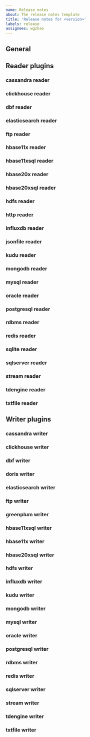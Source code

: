 ```yaml
---
name: Release notes
about: The release notes template
title: 'Release notes for <version>'
labels: release
assignees: wgzhao
---
```


## General

## Reader plugins

### cassandra reader

### clickhouse reader

### dbf reader

### elasticsearch reader

### ftp reader

### hbase11x reader

### hbase11xsql reader

### hbase20x reader

### hbase20xsql reader

### hdfs reader

### http reader

### influxdb reader

### jsonfile reader

### kudu reader

### mongodb reader

### mysql reader

### oracle reader

### postgresql reader

### rdbms reader

### redis reader

### sqlite reader

### sqlserver reader

### stream reader

### tdengine reader

### txtfile reader

## Writer plugins

### cassandra writer

### clickhouse writer

### dbf writer

### doris writer

### elasticsearch writer

### ftp writer

### greenplum writer

### hbase11xsql writer

### hbase11x writer

### hbase20xsql writer

### hdfs writer

### influxdb writer

### kudu writer

### mongodb writer

### mysql writer

### oracle writer

### postgresql writer

### rdbms writer

### redis writer

### sqlserver writer

### stream writer

### tdengine writer

### txtfile writer



